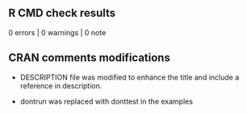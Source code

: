 ## R CMD check results

0 errors | 0 warnings | 0 note

## CRAN comments modifications

* DESCRIPTION file was modified to enhance the title  and include a reference in description.

* dontrun was replaced with donttest in the examples

